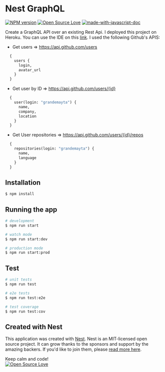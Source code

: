 # Nest GraphQL
[![NPM version](https://d25lcipzij17d.cloudfront.net/badge.svg?id=gh&type=6&v=0.0.1)](http://badge.fury.io/js/badge-list)
[![Open Source Love](https://badges.frapsoft.com/os/mit/mit.svg?v=102)](https://github.com/ellerbrock/open-source-badge/)
[![made-with-javascript-doc](https://img.shields.io/badge/Made%20with-Javascript-1f425f.svg)](https://www.sphinx-doc.org/)

Create a GraphQL API over an existing Rest Api. I deployed this project on Heroku. You can use the IDE on this [link](https://nestjs-graphql.herokuapp.com/graphql). I used the following Github's APIS:
- Get users => https://api.github.com/users
```graphql
  {
    users {
      login,
      avatar_url
    }
  }
```
- Get user by ID => https://api.github.com/users/{id}
```graphql
  {
    user(login: "grandemayta") {
      name,
      company,
      location
    }
  }
```
- Get User repositories => https://api.github.com/users/{id}/repos
```graphql
  {
    repositories(login: "grandemayta") {
      name,
      language
    }
  }
```

## Installation

```bash
$ npm install
```

## Running the app

```bash
# development
$ npm run start

# watch mode
$ npm run start:dev

# production mode
$ npm run start:prod
```

## Test

```bash
# unit tests
$ npm run test

# e2e tests
$ npm run test:e2e

# test coverage
$ npm run test:cov
```

## Created with Nest

This application was created with [Nest](https://github.com/nestjs/nest).
Nest is an MIT-licensed open source project. It can grow thanks to the sponsors and support by the amazing backers. If you'd like to join them, please [read more here](https://docs.nestjs.com/support).

Keep calm and code!
<br>
[![Open Source Love](https://badges.frapsoft.com/os/v3/open-source.svg?v=102)](https://github.com/ellerbrock/open-source-badge/)
